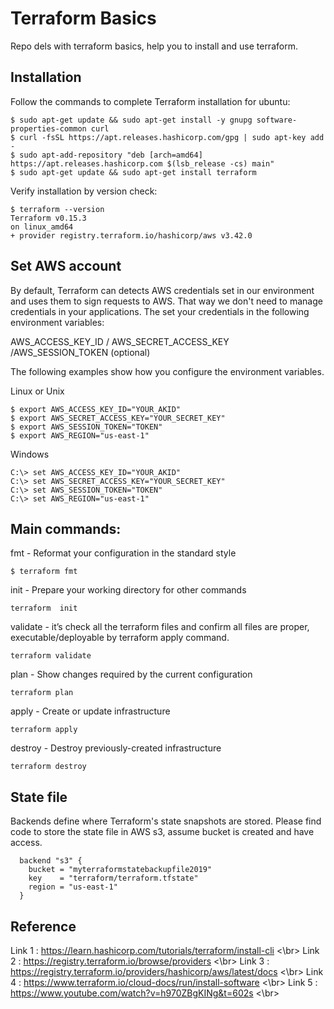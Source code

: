 # Terraform Basics
Repo dels with terraform basics, help you to install and use terraform.

## Installation
Follow the commands to complete Terraform installation for ubuntu:
```
$ sudo apt-get update && sudo apt-get install -y gnupg software-properties-common curl
$ curl -fsSL https://apt.releases.hashicorp.com/gpg | sudo apt-key add -
$ sudo apt-add-repository "deb [arch=amd64] https://apt.releases.hashicorp.com $(lsb_release -cs) main"
$ sudo apt-get update && sudo apt-get install terraform
```
Verify installation by version check:

```
$ terraform --version
Terraform v0.15.3
on linux_amd64
+ provider registry.terraform.io/hashicorp/aws v3.42.0
```

## Set AWS account
By default, Terraform can detects AWS credentials set in our environment and uses them to sign requests to AWS. That way we don't need to manage credentials in your applications. The set your credentials in the following environment variables:

AWS_ACCESS_KEY_ID / AWS_SECRET_ACCESS_KEY /AWS_SESSION_TOKEN (optional)

The following examples show how you configure the environment variables.

Linux or Unix

```
$ export AWS_ACCESS_KEY_ID="YOUR_AKID"
$ export AWS_SECRET_ACCESS_KEY="YOUR_SECRET_KEY"
$ export AWS_SESSION_TOKEN="TOKEN"
$ export AWS_REGION="us-east-1"
```

Windows
```
C:\> set AWS_ACCESS_KEY_ID="YOUR_AKID"
C:\> set AWS_SECRET_ACCESS_KEY="YOUR_SECRET_KEY"
C:\> set AWS_SESSION_TOKEN="TOKEN"
C:\> set AWS_REGION="us-east-1"
```

## Main commands:
fmt - Reformat your configuration in the standard style
```
$ terraform fmt
```
init - Prepare your working directory for other commands 
```
terraform  init
```
validate - it’s check all the terraform files and confirm all files are proper, executable/deployable by terraform apply command.
```
terraform validate
```
plan - Show changes required by the current configuration
```
terraform plan
```
apply - Create or update infrastructure
```
terraform apply
```
destroy - Destroy previously-created infrastructure
```
terraform destroy
```

## State file
Backends define where Terraform's state snapshots are stored. Please find code to store the state file in AWS s3, 
assume bucket is created and have access.
```
  backend "s3" {
    bucket = "myterraformstatebackupfile2019"
    key    = "terraform/terraform.tfstate"
    region = "us-east-1"
  }
```
## Reference
Link 1 : https://learn.hashicorp.com/tutorials/terraform/install-cli <\br>
Link 2 : https://registry.terraform.io/browse/providers <\br>
Link 3 : https://registry.terraform.io/providers/hashicorp/aws/latest/docs <\br>
Link 4 : https://www.terraform.io/cloud-docs/run/install-software  <\br>
Link 5 : https://www.youtube.com/watch?v=h970ZBgKINg&t=602s  <\br>
